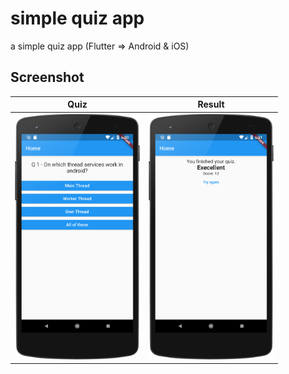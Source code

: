 # simple quiz app
a simple quiz app (Flutter => Android & iOS)

 ## Screenshot 

 Quiz                           | Result                                    		                    
:------------------------------------------:|:-------------------------------------------:
 <img src="files/home.png" width="200"> | <img src="files/result.png" width="200"> 
